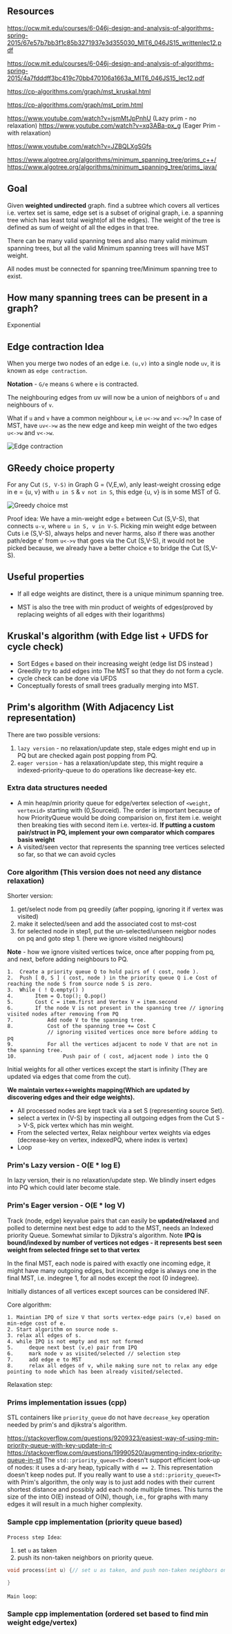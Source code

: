 
## Resources

https://ocw.mit.edu/courses/6-046j-design-and-analysis-of-algorithms-spring-2015/67e57b7bb3f1c85b3271937e3d355030_MIT6_046JS15_writtenlec12.pdf

https://ocw.mit.edu/courses/6-046j-design-and-analysis-of-algorithms-spring-2015/4a7fdddff3bc419c70bb470106a1663a_MIT6_046JS15_lec12.pdf

https://cp-algorithms.com/graph/mst_kruskal.html

https://cp-algorithms.com/graph/mst_prim.html

https://www.youtube.com/watch?v=jsmMtJpPnhU (Lazy prim - no relaxation)
https://www.youtube.com/watch?v=xq3ABa-px_g (Eager Prim - with relaxation)

https://www.youtube.com/watch?v=JZBQLXgSGfs

https://www.algotree.org/algorithms/minimum_spanning_tree/prims_c++/
https://www.algotree.org/algorithms/minimum_spanning_tree/prims_java/

## Goal

Given **weighted undirected** graph.
find a subtree which covers all vertices i.e. vertex set is same, edge set is a subset of original graph, i.e. a spanning tree which has least total weight(of all the edges). The weight of the tree is defined as sum of weight of all the edges in that tree.

There can be many valid spanning trees and also many valid minimum spanning trees, but all the valid Minimum spanning trees will have MST weight.

All nodes must be connected for spanning tree/Minimum spanning tree to exist.



## How many spanning trees can be present in a graph?

Exponential

## Edge contraction Idea

When you merge two nodes of an edge i.e. `(u,v)` into a single node `uv`, it is known as `edge contraction`.

**Notation** - `G/e` means `G` where `e` is contracted. 

The neighbouring edges from uv will now be a union of 
neighbors of `u` and neighbours of `v`.

What if `u` and `v` have a common neighbour `w`, i.e `u<->w` and `v<->w`?
In case of MST, have `uv<->w` as the new edge and keep min weight of the two edges `u<->w` and `v<->w`.

![Edge contraction](images/edgecontraction.PNG)


## GReedy choice property

For any Cut `(S, V-S)` in Graph G = (V,E,w),
anly least-weight crossing edge in e = {u, v} with `u in S` & `v not in S`, this edge {u, v} is in some MST of G.

![Greedy choice mst](images/greedychoicemst.PNG)

Proof idea:
We have a min-weight edge `e` between Cut (S,V-S), that connects `u-v`, where `u in S, v in V-S`.
Picking min weight edge between Cuts i.e (S,V-S), always helps and never harms, also if there was another 
path/edge e' from `u<->v` that goes via the Cut (S,V-S), it would not be picked because, we already have a better choice `e` to bridge the Cut (S,V-S).

## Useful properties

* If all edge weights are distinct, there is a unique minimum spanning tree.

* MST is also the tree with min product of weights of edges(proved by replacing weights of all edges with their logarithms)


## Kruskal's algorithm (with Edge list + UFDS for cycle check)

* Sort Edges `e` based on their increasing weight (edge list DS instead )
* Greedily try to add edges into The MST so that they do not form a cycle.
* cycle check can be done via UFDS
* Conceptually forests  of small trees gradually merging into MST.


## Prim's algorithm (With Adjacency List representation)

There are two possible versions:
1. `lazy version` - no relaxation/update step, stale edges might end up in PQ but are checked again post popping from PQ.
2. `eager version` - has a relaxation/update step, this might require a indexed-priority-queue to do operations like decrease-key etc.

### Extra data structures needed
* A min heap/min priority queue for edge/vertex selection of `<weight, vertexid>` starting with (0,Sourceid). The order is important because of how PriorityQueue would be doing comparision on, first item i.e. weight then breaking ties with second item i.e. vertex-id. **If putting a custom pair/struct in PQ, implement your own comparator which compares basis weight**
* A visited/seen vector that represents the spanning tree vertices selected so far, so that we can avoid cycles

### Core algorithm (This version does not need any distance relaxation)

Shorter version:
1. get/select node from pq greedily (after popping, ignoring it if vertex was visited)
2. make it selected/seen and add the associated cost to mst-cost
3. for selected node in step1, put the un-selected/unseen neigbor nodes on pq and goto step 1. (here we ignore visited neighbours)

**Note** - how we ignore visited vertices twice, once after popping from pq, and next, before adding neighbours to PQ.

```
1.  Create a priority queue Q to hold pairs of ( cost, node ).
2.  Push [ 0, S ] ( cost, node ) in the priority queue Q i.e Cost of reaching the node S from source node S is zero.
3.  While ( ! Q.empty() )
4.       Item = Q.top(); Q.pop()
5.       Cost C = item.first and Vertex V = item.second
6.       If the node V is not present in the spanning tree // ignoring visited nodes after removing from PQ
7.           Add node V to the spanning tree.
8.           Cost of the spanning tree += Cost C
             // ignoring visited vertices once more before adding to pq
9.           For all the vertices adjacent to node V that are not in the spanning tree.
10.               Push pair of ( cost, adjacent node ) into the Q
```

Initial weights for all other vertices except the start is infinity (They are updated via edges that come from the cut).

**We maintain vertex<->weights mapping(Which are updated by discovering edges and their edge weights).**

* All processed nodes are kept track via a set S (representing source Set).
* select a vertex in (V-S) by inspecting all outgoing edges from the Cut S -> V-S, pick vertex which has min weight.
* From the selected vertex, Relax neighbour vertex weights via edges (decrease-key on vertex, indexedPQ, where index is vertex)
* Loop

### Prim's Lazy version - O(E * log E)

In lazy version, their is no relaxation/update step.
We blindly insert edges into PQ which could later become stale.

### Prim's Eager version - O(E * log V)

Track (node, edge) keyvalue pairs that can easily be **updated/relaxed** and polled to determine next best edge to add to the MST, needs an Indexed priority Queue. Somewhat similar to Djikstra's algorithm. Note **IPQ is bound/indexed by number of vertices not edges - it represents best seen weight from selected fringe set to that vertex**

In the final MST, each node is paired with exactly one incoming edge, it might have many outgoing edges, but incoming edge is always one in the final MST, i.e. indegree 1, for all nodes except the root (0 indegree).

Initially distances of all vertices except sources can be considered INF.

Core algorithm:
```
1. Maintian IPQ of size V that sorts vertex-edge pairs (v,e) based on min-edge cost of e.
2. Start algorithm on source node s.
3. relax all edges of s.
4. while IPQ is not empty and mst not formed
5.     deque next best (v,e) pair from IPQ
6.     mark node v as visited/selected // selection step
7.     add edge e to MST
8.     relax all edges of v, while making sure not to relax any edge pointing to node which has been already visited/selected.
```

Relaxation step:


### Prims implementation issues (cpp)

STL containers like `priority_queue` do not have `decrease_key` operation needed by prim's and djikstra's algorithm.

https://stackoverflow.com/questions/9209323/easiest-way-of-using-min-priority-queue-with-key-update-in-c
https://stackoverflow.com/questions/19990520/augmenting-index-priority-queue-in-stl
The `std::priority_queue<T>` doesn't support efficient look-up of nodes: it uses a d-ary heap, typically with `d == 2`. This representation doesn't keep nodes put. If you really want to use a `std::priority_queue<T>` with Prim's algorithm, the only way is to just add nodes with their current shortest distance and possibly add each node multiple times. This turns the size of the into O(E) instead of O(N), though, i.e., for graphs with many edges it will result in a much higher complexity.


### Sample cpp implementation (priority queue based)

`Process step Idea`: 
1. set `u` as taken
2. push its non-taken neighbors on priority queue.
```cpp
void process(int u) {// set u as taken, and push non-taken neighbors on pq.

}
```

`Main loop`:



### Sample cpp implementation (ordered set based to find min weight edge/vertex)

